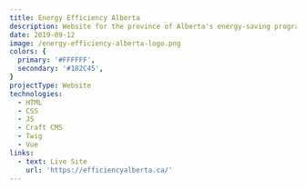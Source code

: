 ```yaml
---
title: Energy Efficiency Alberta
description: Website for the province of Alberta's energy-saving program.
date: 2019-09-12
image: /energy-efficiency-alberta-logo.png
colors: {
  primary: '#FFFFFF',
  secondary: '#182C45',
}
projectType: Website
technologies:
  - HTML
  - CSS
  - JS
  - Craft CMS
  - Twig
  - Vue
links:
  - text: Live Site
    url: 'https://efficiencyalberta.ca/'
---
```

